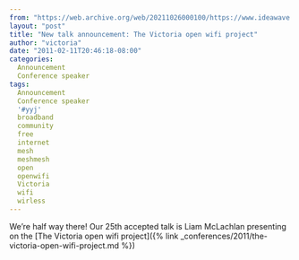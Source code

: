 ```yaml
---
from: "https://web.archive.org/web/20211026000100/https://www.ideawave.ca/new-talk-announcement-the-victoria-open-wifi-project/"
layout: "post"
title: "New talk announcement: The Victoria open wifi project"
author: "victoria"
date: "2011-02-11T20:46:18-08:00"
categories:
  Announcement
  Conference speaker
tags: 
  Announcement
  Conference speaker
  '#yyj'
  broadband
  community
  free
  internet
  mesh
  meshmesh
  open
  openwifi
  Victoria
  wifi
  wirless
---
```


We’re half way there! Our 25th accepted talk is Liam McLachlan presenting on the [The Victoria open wifi project]({% link _conferences/2011/the-victoria-open-wifi-project.md %})
